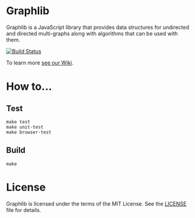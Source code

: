 # Graphlib

Graphlib is a JavaScript library that provides data structures for undirected
and directed multi-graphs along with algorithms that can be used with them.

[![Build Status](https://secure.travis-ci.org/dagrejs/graphlib.svg)](http://travis-ci.org/dagrejs/graphlib)

To learn more [see our Wiki](https://github.com/cpettitt/graphlib/wiki).

# How to...

## Test

```
make test
make unit-test
make browser-test
```

## Build

```
make
```

# License

Graphlib is licensed under the terms of the MIT License. See the
[LICENSE](LICENSE) file
for details.

[npm package manager]: http://npmjs.org/
